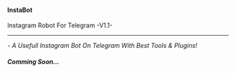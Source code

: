 #### <b>InstaBot</b>

Instagram Robot For Telegram -V1.1-

----------------------------------------

<i>- A Usefull Instagram Bot On Telegram With Best Tools & Plugins!</i>

##### <b><b><b><b><b><b><b><b><b><b><b><i>Comming Soon...</i></b></b></b></b></b></b></b></b></b></b></b>
